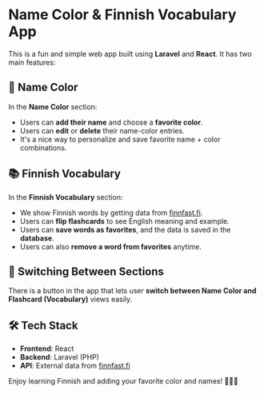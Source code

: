 # Name Color & Finnish Vocabulary App

This is a fun and simple web app built using **Laravel** and **React**. It has two main features:

## 🌈 Name Color

In the **Name Color** section:

-   Users can **add their name** and choose a **favorite color**.
-   Users can **edit** or **delete** their name-color entries.
-   It's a nice way to personalize and save favorite name + color combinations.

## 📚 Finnish Vocabulary

In the **Finnish Vocabulary** section:

-   We show Finnish words by getting data from [finnfast.fi](https://finnfast.fi).
-   Users can **flip flashcards** to see English meaning and example.
-   Users can **save words as favorites**, and the data is saved in the **database**.
-   Users can also **remove a word from favorites** anytime.

## 🔀 Switching Between Sections

There is a button in the app that lets user **switch between Name Color and Flashcard (Vocabulary)** views easily.

## 🛠️ Tech Stack

-   **Frontend**: React
-   **Backend**: Laravel (PHP)
-   **API**: External data from [finnfast.fi](https://finnfast.fi)

Enjoy learning Finnish and adding your favorite color and names! 🎨🇫🇮
